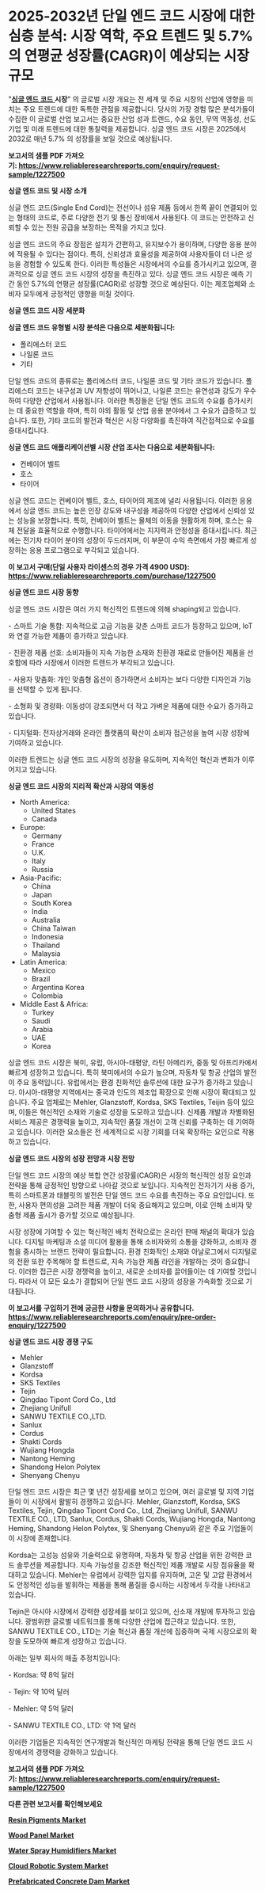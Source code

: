 <p><h1>2025-2032년 단일 엔드 코드 시장에 대한 심층 분석: 시장 역학, 주요 트렌드 및 5.7%의 연평균 성장률(CAGR)이 예상되는 시장 규모</h1></p><p>"<strong><a href="https://www.reliableresearchreports.com/single-end-cord-r1227500?utm_campaign=106&utm_medium=7&utm_source=Github&utm_content=ia&utm_term=16032025&utm_id=single-end-cord">싱글 엔드 코드&nbsp;</a></strong><strong>시장</strong>" 의 글로벌 시장 개요는 전 세계 및 주요 시장의 산업에 영향을 미치는 주요 트렌드에 대한 독특한 관점을 제공합니다. 당사의 가장 경험 많은 분석가들이 수집한 이 글로벌 산업 보고서는 중요한 산업 성과 트렌드, 수요 동인, 무역 역동성, 선도 기업 및 미래 트렌드에 대한 통찰력을 제공합니다. 싱글 엔드 코드 시장은 2025에서 2032로 매년 5.7% 의 성장률을 보일 것으로 예상됩니다.&nbsp;</p>
<p><strong>보고서의 샘플 PDF 가져오기:&nbsp;<a href="https://www.reliableresearchreports.com/enquiry/request-sample/1227500?utm_campaign=106&utm_medium=7&utm_source=Github&utm_content=ia&utm_term=16032025&utm_id=single-end-cord">https://www.reliableresearchreports.com/enquiry/request-sample/1227500</a></strong></p>
<p><strong>싱글 엔드 코드 및 시장 소개</strong></p>
<p><p>싱글 엔드 코드(Single End Cord)는 전선이나 섬유 제품 등에서 한쪽 끝이 연결되어 있는 형태의 코드로, 주로 다양한 전기 및 통신 장비에서 사용된다. 이 코드는 안전하고 신뢰할 수 있는 전원 공급을 보장하는 목적을 가지고 있다. </p><p>싱글 엔드 코드의 주요 장점은 설치가 간편하고, 유지보수가 용이하며, 다양한 응용 분야에 적용될 수 있다는 점이다. 특히, 신뢰성과 효율성을 제공하여 사용자들이 더 나은 성능을 경험할 수 있도록 한다. 이러한 특성들은 시장에서의 수요를 증가시키고 있으며, 결과적으로 싱글 엔드 코드 시장의 성장을 촉진하고 있다. 싱글 엔드 코드 시장은 예측 기간 동안 5.7%의 연평균 성장률(CAGR)로 성장할 것으로 예상된다. 이는 제조업체와 소비자 모두에게 긍정적인 영향을 미칠 것이다.</p></p>
<p><strong>싱글 엔드 코드 시장 세분화</strong></p>
<p><strong>싱글 엔드 코드 유형별 시장 분석은 다음으로 세분화됩니다:</strong></p>
<p><ul><li>폴리에스터 코드</li><li>나일론 코드</li><li>기타</li></ul></p>
<p><p>단일 엔드 코드의 종류로는 폴리에스터 코드, 나일론 코드 및 기타 코드가 있습니다. 폴리에스터 코드는 내구성과 UV 저항성이 뛰어나고, 나일론 코드는 유연성과 강도가 우수하여 다양한 산업에서 사용됩니다. 이러한 특징들은 단일 엔드 코드의 수요를 증가시키는 데 중요한 역할을 하며, 특히 야외 활동 및 산업 응용 분야에서 그 수요가 급증하고 있습니다. 또한, 기타 코드의 발전과 혁신은 시장 다양화를 촉진하여 직간접적으로 수요를 증대시킵니다.</p></p>
<p><strong>싱글 엔드 코드 애플리케이션별 시장 산업 조사는 다음으로 세분화됩니다:</strong></p>
<p><ul><li>컨베이어 벨트</li><li>호스</li><li>타이어</li></ul></p>
<p><p>싱글 엔드 코드는 컨베이어 벨트, 호스, 타이어의 제조에 널리 사용됩니다. 이러한 응용에서 싱글 엔드 코드는 높은 인장 강도와 내구성을 제공하여 다양한 산업에서 신뢰성 있는 성능을 보장합니다. 특히, 컨베이어 벨트는 물체의 이동을 원활하게 하며, 호스는 유체 전달을 효율적으로 수행합니다. 타이어에서는 지지력과 안정성을 증대시킵니다. 최근에는 전기차 타이어 분야의 성장이 두드러지며, 이 부문이 수익 측면에서 가장 빠르게 성장하는 응용 프로그램으로 부각되고 있습니다.</p></p>
<p><strong>이 보고서 구매(단일 사용자 라이센스의 경우 가격 4900 USD): <a href="https://www.reliableresearchreports.com/purchase/1227500?utm_campaign=106&utm_medium=7&utm_source=Github&utm_content=ia&utm_term=16032025&utm_id=single-end-cord">https://www.reliableresearchreports.com/purchase/1227500</a></strong></p>
<p><strong>싱글 엔드 코드 시장 동향</strong></p>
<p><p>싱글 엔드 코드 시장은 여러 가지 혁신적인 트렌드에 의해 shaping되고 있습니다. </p><p>- 스마트 기술 통합: 지속적으로 고급 기능을 갖춘 스마트 코드가 등장하고 있으며, IoT와 연결 가능한 제품이 증가하고 있습니다. </p><p>- 친환경 제품 선호: 소비자들이 지속 가능한 소재와 친환경 재료로 만들어진 제품을 선호함에 따라 시장에서 이러한 트렌드가 부각되고 있습니다. </p><p>- 사용자 맞춤화: 개인 맞춤형 옵션이 증가하면서 소비자는 보다 다양한 디자인과 기능을 선택할 수 있게 됩니다. </p><p>- 소형화 및 경량화: 이동성이 강조되면서 더 작고 가벼운 제품에 대한 수요가 증가하고 있습니다. </p><p>- 디지털화: 전자상거래와 온라인 플랫폼의 확산이 소비자 접근성을 높여 시장 성장에 기여하고 있습니다. </p><p>이러한 트렌드는 싱글 엔드 코드 시장의 성장을 유도하며, 지속적인 혁신과 변화가 이루어지고 있습니다.</p></p>
<p><strong>싱글 엔드 코드 시장의 지리적 확산과 시장의 역동성</strong></p>
<p><ul>
    <li>
        North America:
        <ul>
            <li>United States</li>
            <li>Canada</li>
        </ul>
    </li>
    <li>
        Europe:
        <ul>
            <li>Germany</li>
            <li>France</li>
            <li>U.K.</li>
            <li>Italy</li>
            <li>Russia</li>
        </ul>
    </li>
    <li>
        Asia-Pacific:
        <ul>
            <li>China</li>
            <li>Japan</li>
            <li>South Korea</li>
            <li>India</li>
            <li>Australia</li>
            <li>China Taiwan</li>
            <li>Indonesia</li>
            <li>Thailand</li>
            <li>Malaysia</li>
        </ul>
    </li>
    <li>
        Latin America:
        <ul>
            <li>Mexico</li>
            <li>Brazil</li>
            <li>Argentina Korea</li>
            <li>Colombia</li>
        </ul>
    </li>
    <li>
        Middle East & Africa:
        <ul>
            <li>Turkey</li>
            <li>Saudi</li>
            <li>Arabia</li>
            <li>UAE</li>
            <li>Korea</li>
        </ul>
    </li>
    </ul></p>
<p><p>싱글 엔드 코드 시장은 북미, 유럽, 아시아-태평양, 라틴 아메리카, 중동 및 아프리카에서 빠르게 성장하고 있습니다. 특히 북미에서의 수요가 높으며, 자동차 및 항공 산업의 발전이 주요 동력입니다. 유럽에서는 환경 친화적인 솔루션에 대한 요구가 증가하고 있습니다. 아시아-태평양 지역에서는 중국과 인도의 제조업 확장으로 인해 시장이 확대되고 있습니다. 주요 업체로는 Mehler, Glanzstoff, Kordsa, SKS Textiles, Teijin 등이 있으며, 이들은 혁신적인 소재와 기술로 성장을 도모하고 있습니다. 신제품 개발과 차별화된 서비스 제공은 경쟁력을 높이고, 지속적인 품질 개선이 고객 신뢰를 구축하는 데 기여하고 있습니다. 이러한 요소들은 전 세계적으로 시장 기회를 더욱 확장하는 요인으로 작용하고 있습니다.</p></p>
<p><strong>싱글 엔드 코드 시장의 성장 전망과 시장 전망</strong></p>
<p><p>단일 엔드 코드 시장의 예상 복합 연간 성장률(CAGR)은 시장의 혁신적인 성장 요인과 전략을 통해 긍정적인 방향으로 나아갈 것으로 보입니다. 지속적인 전자기기 사용 증가, 특히 스마트폰과 태블릿의 발전은 단일 엔드 코드 수요를 촉진하는 주요 요인입니다. 또한, 사용자 편의성을 고려한 제품 개발이 더욱 중요해지고 있으며, 이로 인해 소비자 맞춤형 제품 출시가 증가할 것으로 예상됩니다.</p><p>시장 성장에 기여할 수 있는 혁신적인 배치 전략으로는 온라인 판매 채널의 확대가 있습니다. 디지털 마케팅과 소셜 미디어 활용을 통해 소비자와의 소통을 강화하고, 소비자 경험을 중시하는 브랜드 전략이 필요합니다. 환경 친화적인 소재와 아날로그에서 디지털로의 전환 또한 주목해야 할 트렌드로, 지속 가능한 제품 라인을 개발하는 것이 중요합니다. 이러한 접근은 시장 경쟁력을 높이고, 새로운 소비자를 끌어들이는 데 기여할 것입니다. 따라서 이 모든 요소가 결합되어 단일 엔드 코드 시장의 성장을 가속화할 것으로 기대됩니다.</p></p>
<p><strong>이 보고서를 구입하기 전에 궁금한 사항을 문의하거나 공유합니다. <a href="https://www.reliableresearchreports.com/enquiry/pre-order-enquiry/1227500?utm_campaign=106&utm_medium=7&utm_source=Github&utm_content=ia&utm_term=16032025&utm_id=single-end-cord">https://www.reliableresearchreports.com/enquiry/pre-order-enquiry/1227500</a></strong></p>
<p><strong>싱글 엔드 코드 시장 경쟁 구도</strong></p>
<p><ul><li>Mehler</li><li>Glanzstoff</li><li>Kordsa</li><li>SKS Textiles</li><li>Tejin</li><li>Qingdao Tipont Cord Co., Ltd</li><li>Zhejiang Unifull</li><li>SANWU TEXTILE CO.,LTD.</li><li>Sanlux</li><li>Cordus</li><li>Shakti Cords</li><li>Wujiang Hongda</li><li>Nantong Heming</li><li>Shandong Helon Polytex</li><li>Shenyang Chenyu</li></ul></p>
<p><p>단일 엔드 코드 시장은 최근 몇 년간 성장세를 보이고 있으며, 여러 글로벌 및 지역 기업들이 이 시장에서 활발히 경쟁하고 있습니다. Mehler, Glanzstoff, Kordsa, SKS Textiles, Tejin, Qingdao Tipont Cord Co., Ltd, Zhejiang Unifull, SANWU TEXTILE CO., LTD, Sanlux, Cordus, Shakti Cords, Wujiang Hongda, Nantong Heming, Shandong Helon Polytex, 및 Shenyang Chenyu와 같은 주요 기업들이 이 시장에 존재합니다.</p><p>Kordsa는 고성능 섬유와 기술력으로 유명하며, 자동차 및 항공 산업을 위한 강력한 코드 솔루션을 제공합니다. 지속 가능성을 강조한 혁신적인 제품 개발로 시장 점유율을 확대하고 있습니다. Mehler는 유럽에서 강력한 입지를 유지하며, 고온 및 고압 환경에서도 안정적인 성능을 발휘하는 제품을 통해 품질을 중시하는 시장에서 두각을 나타내고 있습니다.</p><p>Tejin은 아시아 시장에서 강력한 성장세를 보이고 있으며, 신소재 개발에 투자하고 있습니다. 광범위한 글로벌 네트워크를 통해 다양한 산업에 접근하고 있습니다. 또한, SANWU TEXTILE CO., LTD는 기술 혁신과 품질 개선에 집중하며 국제 시장으로의 확장을 도모하여 빠르게 성장하고 있습니다.</p><p>아래는 일부 회사의 매출 추정치입니다:</p><p>- Kordsa: 약 8억 달러</p><p>- Tejin: 약 10억 달러</p><p>- Mehler: 약 5억 달러</p><p>- SANWU TEXTILE CO., LTD: 약 1억 달러</p><p>이러한 기업들은 지속적인 연구개발과 혁신적인 마케팅 전략을 통해 단일 엔드 코드 시장에서의 경쟁력을 강화하고 있습니다.</p></p>
<p><strong>보고서의 샘플 PDF 가져오기:&nbsp;<a href="https://www.reliableresearchreports.com/enquiry/request-sample/1227500?utm_campaign=106&utm_medium=7&utm_source=Github&utm_content=ia&utm_term=16032025&utm_id=single-end-cord">https://www.reliableresearchreports.com/enquiry/request-sample/1227500</a></strong></p>
<p><strong></strong></p>
<p><strong></strong></p>
<p><strong></strong></p>
<p><strong></strong></p>
<p><strong>다른 관련 보고서를 확인해보세요</strong></p>
<p><strong><p><a href="https://github.com/syiqvanyo/Market-Research-Report-List-1/blob/main/resin-pigments-market.md?utm_campaign=106&utm_medium=7&utm_source=Github&utm_content=ia&utm_term=16032025&utm_id=single-end-cord">Resin Pigments Market</a></p><p><a href="https://github.com/kryshaprilbb/Market-Research-Report-List-1/blob/main/wood-panel-market.md?utm_campaign=106&utm_medium=7&utm_source=Github&utm_content=ia&utm_term=16032025&utm_id=single-end-cord">Wood Panel Market</a></p><p><a href="https://github.com/yepezkommakp/Market-Research-Report-List-1/blob/main/water-spray-humidifiers-market.md?utm_campaign=106&utm_medium=7&utm_source=Github&utm_content=ia&utm_term=16032025&utm_id=single-end-cord">Water Spray Humidifiers Market</a></p><p><a href="https://github.com/minakibanov/Market-Research-Report-List-1/blob/main/cloud-robotic-system-market.md?utm_campaign=106&utm_medium=7&utm_source=Github&utm_content=ia&utm_term=16032025&utm_id=single-end-cord">Cloud Robotic System Market</a></p><p><a href="https://github.com/warshatulang0/Market-Research-Report-List-1/blob/main/prefabricated-concrete-dam-market.md?utm_campaign=106&utm_medium=7&utm_source=Github&utm_content=ia&utm_term=16032025&utm_id=single-end-cord">Prefabricated Concrete Dam Market</a></p></strong></p>
<p></p>